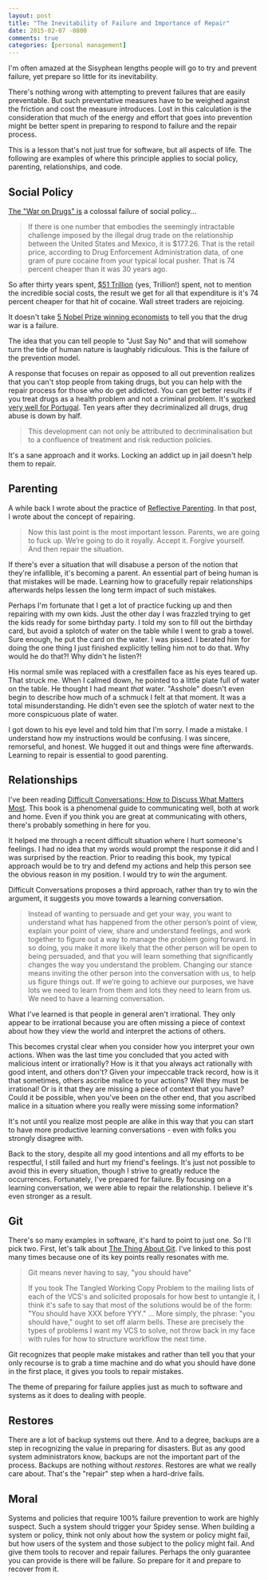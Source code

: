 ```yaml
---
layout: post
title: "The Inevitability of Failure and Importance of Repair"
date: 2015-02-07 -0800
comments: true
categories: [personal management]
---
```


I'm often amazed at the Sisyphean lengths people will go to try and prevent failure, yet prepare so little for its inevitability.

There's nothing wrong with attempting to prevent failures that are easily preventable. But such preventative measures have to be weighed against the friction and cost the measure introduces. Lost in this calculation is the consideration that much of the energy and effort that goes into prevention might be better spent in preparing to respond to failure and the repair process.

This is a lesson that's not just true for software, but all aspects of life. The following are examples of where this principle applies to social policy, parenting, relationships, and code.

## Social Policy

[The "War on Drugs" is](http://www.nytimes.com/2012/07/04/business/in-rethinking-the-war-on-drugs-start-with-the-numbers.html?pagewanted=all&_r=0) a colossal failure of social policy...

> If there is one number that embodies the seemingly intractable challenge imposed by the illegal drug trade on the relationship between the United States and Mexico, it is $177.26. That is the retail price, according to Drug Enforcement Administration data, of one gram of pure cocaine from your typical local pusher. That is 74 percent cheaper than it was 30 years ago.

So after thirty years spent, [$51 Trillion](http://www.drugpolicy.org/drug-war-statistics) (yes, Trillion!) spent, not to mention the incredible social costs, the result we get for all that expenditure is it's 74 percent cheaper for that hit of cocaine. Wall street traders are rejoicing.

It doesn't take [5 Nobel Prize winning economists](http://www.alternet.org/drugs/5-nobel-prize-economists-call-end-failed-war-drugs) to tell you that the drug war is a failure.

The idea that you can tell people to "Just Say No" and that will somehow turn the tide of human nature is laughably ridiculous. This is the failure of the prevention model.

A response that focuses on repair as opposed to all out prevention realizes that you can't stop people from taking drugs, but you can help with the repair process for those who do get addicted. You can get better results if you treat drugs as a health problem and not a criminal problem. It's [worked very well for Portugal](http://www.forbes.com/sites/erikkain/2011/07/05/ten-years-after-decriminalization-drug-abuse-down-by-half-in-portugal/). Ten years after they  decriminalized all drugs, drug abuse is down by half.

> This development can not only be attributed to decriminalisation but to a confluence of treatment and risk reduction policies.

It's a sane approach and it works. Locking an addict up in jail doesn't help them to repair.

## Parenting

A while back I wrote about the practice of [Reflective Parenting](http://haacked.com/archive/2013/05/27/reflective-parenting.aspx/). In that post, I wrote about the concept of repairing.

> Now this last point is the most important lesson. Parents, we are going to fuck up. We’re going to do it royally. Accept it. Forgive yourself. And then repair the situation.

If there's ever a situation that will disabuse a person of the notion that they're infallible, it's becoming a parent. An essential part of being human is that mistakes will be made. Learning how to gracefully repair relationships afterwards helps lessen the long term impact of such mistakes.

Perhaps I'm fortunate that I get a lot of practice fucking up and then repairing with my own kids. Just the other day I was frazzled trying to get the kids ready for some birthday party. I told my son to fill out the birthday card, but avoid a splotch of water on the table while I went to grab a towel. Sure enough, he put the card on the water. I was pissed. I berated him for doing the one thing I just finished explicitly telling him not to do that. Why would he do that?! Why didn't he listen?!

His normal smile was replaced with a crestfallen face as his eyes teared up. That struck me. When I calmed down, he pointed to a little plate full of water on the table. He thought I had meant _that_ water. "Asshole" doesn't even begin to describe how much of a schmuck I felt at that moment. It was a total misunderstanding. He didn't even see the splotch of water next to the more conspicuous plate of water.

I got down to his eye level and told him that I'm sorry. I made a mistake. I understand how my instructions would be confusing. I was sincere, remorseful, and honest. We hugged it out and things were fine afterwards. Learning to repair is essential to good parenting.

## Relationships

I've been reading <a href="http://www.amazon.com/gp/product/014028852X/ref=as_li_tl?ie=UTF8&camp=1789&creative=390957&creativeASIN=014028852X&linkCode=as2&tag=youvebeenhaac-20&linkId=AQI5WFMVTHGOLSNB">Difficult Conversations: How to Discuss What Matters Most</a>. This book is a phenomenal guide to communicating well, both at work and home. Even if you think you are great at communicating with others, there's probably something in here for you.

It helped me through a recent difficult situation where I hurt someone's feelings. I had no idea that my words would prompt the response it did and I was surprised by the reaction. Prior to reading this book, my typical approach would be to try and defend my actions and help this person see the obvious reason in my position. I would try to _win_ the argument.

Difficult Conversations proposes a third approach, rather than try to win the argument, it suggests you move towards a learning conversation.

> Instead of wanting to persuade and get your way, you want to understand what has happened from the other person’s point of view, explain your point of view, share and understand feelings, and work together to figure out a way to manage the problem going forward. In so doing, you make it more likely that the other person will be open to being persuaded, and that you will learn something that significantly changes the way you understand the problem. Changing our stance means inviting the other person into the conversation with us, to help us figure things out. If we’re going to achieve our purposes, we have lots we need to learn from them and lots they need to learn from us. We need to have a learning conversation.

What I've learned is that people in general aren't irrational. They only appear to be irrational because you are often missing a piece of context about how they view the world and interpret the actions of others.

This becomes crystal clear when you consider how you interpret your own actions. When was the last time you concluded that you acted with malicious intent or irrationally? How is it that you always act rationally with good intent, and others don't? Given your impeccable track record, how is it that sometimes, others ascribe malice to your actions? Well they must be irrational! Or is it that they are missing a piece of context that you have? Could it be possible, when you've been on the other end, that you ascribed malice in a situation where you really were missing some information?

It's not until you realize most people are alike in this way that you can start to have more productive learning conversations - even with folks you strongly disagree with.

Back to the story, despite all my good intentions and all my efforts to be respectful, I still failed and hurt my friend's feelings. It's just not possible to avoid this in every situation, though I strive to greatly reduce the occurrences. Fortunately, I've prepared for failure. By focusing on a learning conversation, we were able to repair the relationship. I believe it's even stronger as a result.

## Git

There's so many examples in software, it's hard to point to just one. So I'll pick two. First, let's talk about [The Thing About Git](http://tomayko.com/writings/the-thing-about-git). I've linked to this post many times because one of its key points really resonates with me.

> Git means never having to say, "you should have"
>
> If you took The Tangled Working Copy Problem to the mailing lists of each of the VCS's and solicited proposals for how best to untangle it, I think it's safe to say that most of the solutions would be of the form: "You should have XXX before YYY."
> ...
> More simply, the phrase: "you should have," ought to set off alarm bells. These are precisely the types of problems I want my VCS to solve, not throw back in my face with rules for how to structure workflow the next time.

Git recognizes that people make mistakes and rather than tell you that your only recourse is to grab a time machine and do what you should have done in the first place, it gives you tools to repair mistakes.

The theme of preparing for failure applies just as much to software and systems as it does to dealing with people.

## Restores

There are a lot of backup systems out there. And to a degree, backups are a step in recognizing the value in preparing for disasters. But as any good system administrators know, backups are not the important part of the process. Backups are nothing without _restores_. Restores are what we really care about. That's the "repair" step when a hard-drive fails.

## Moral

Systems and policies that require 100% failure prevention to work are highly suspect. Such a system should trigger your Spidey sense. When building a system or policy, think not only about how the system or policy might fail, but how users of the system and those subject to the policy might fail. And give them tools to recover and repair failures. Perhaps the only guarantee you can provide is there will be failure. So prepare for it and prepare to recover from it.
